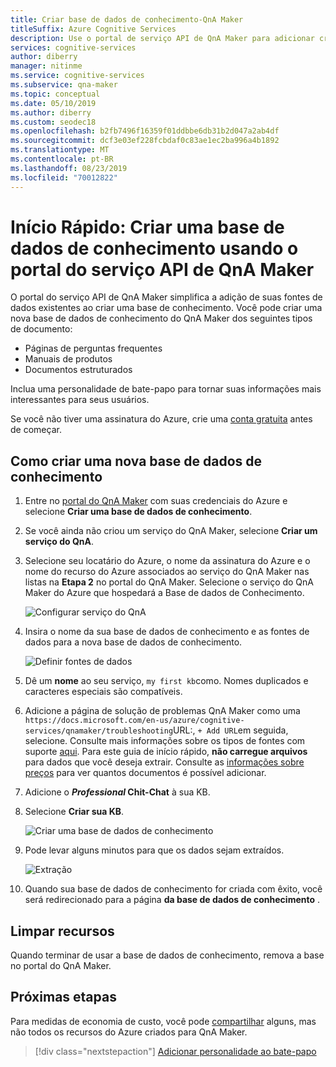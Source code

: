 ```yaml
---
title: Criar base de dados de conhecimento-QnA Maker
titleSuffix: Azure Cognitive Services
description: Use o portal de serviço API de QnA Maker para adicionar criar uma base de dados de conhecimento com o Chit-Chat. Isso torna seu aplicativo envolvente. Adicione um conjunto pré-populado do bate-papo principal à sua base de dados de conhecimento como ponto de partida para o bate-papo do seu bot, economizando o tempo e o custo de escrevê-lo do zero.
services: cognitive-services
author: diberry
manager: nitinme
ms.service: cognitive-services
ms.subservice: qna-maker
ms.topic: conceptual
ms.date: 05/10/2019
ms.author: diberry
ms.custom: seodec18
ms.openlocfilehash: b2fb7496f16359f01ddbbe6db31b2d047a2ab4df
ms.sourcegitcommit: dcf3e03ef228fcbdaf0c83ae1ec2ba996a4b1892
ms.translationtype: MT
ms.contentlocale: pt-BR
ms.lasthandoff: 08/23/2019
ms.locfileid: "70012822"
---
```

# <a name="quickstart-create-a-knowledge-base-using-the-qna-maker-api-service-portal"></a>Início Rápido: Criar uma base de dados de conhecimento usando o portal do serviço API de QnA Maker

O portal do serviço API de QnA Maker simplifica a adição de suas fontes de dados existentes ao criar uma base de conhecimento. Você pode criar uma nova base de dados de conhecimento do QnA Maker dos seguintes tipos de documento:

<!-- added for scanability -->
* Páginas de perguntas frequentes
* Manuais de produtos
* Documentos estruturados

Inclua uma personalidade de bate-papo para tornar suas informações mais interessantes para seus usuários.

Se você não tiver uma assinatura do Azure, crie uma [conta gratuita](https://azure.microsoft.com/free/?WT.mc_id=A261C142F) antes de começar. 

## <a name="create-a-new-knowledge-base"></a>Como criar uma nova base de dados de conhecimento

1. Entre no [portal do QnA Maker](https://qnamaker.ai) com suas credenciais do Azure e selecione **Criar uma base de dados de conhecimento**.

1. Se você ainda não criou um serviço do QnA Maker, selecione **Criar um serviço do QnA**. 

1. Selecione seu locatário do Azure, o nome da assinatura do Azure e o nome do recurso do Azure associados ao serviço do QnA Maker nas listas na **Etapa 2** no portal do QnA Maker. Selecione o serviço do QnA Maker do Azure que hospedará a Base de dados de Conhecimento.

    ![Configurar serviço do QnA](../media/qnamaker-how-to-create-kb/setup-qna-resource.png)

1. Insira o nome da sua base de dados de conhecimento e as fontes de dados para a nova base de dados de conhecimento.

    ![Definir fontes de dados](../media/qnamaker-how-to-create-kb/set-data-sources.png)

1. Dê um **nome** ao seu serviço, `my first kb`como. Nomes duplicados e caracteres especiais são compatíveis.

1. Adicione a página de solução de problemas QnA Maker como uma `https://docs.microsoft.com/en-us/azure/cognitive-services/qnamaker/troubleshooting`URL:, `+ Add URL`em seguida, selecione. Consulte mais informações sobre os tipos de fontes com suporte [aqui](../Concepts/data-sources-supported.md). Para este guia de início rápido, **não carregue arquivos** para dados que você deseja extrair. Consulte as [informações sobre preços](https://aka.ms/qnamaker-pricing) para ver quantos documentos é possível adicionar.

1. Adicione o  **_Professional_ Chit-Chat** à sua KB. 

1. Selecione **Criar sua KB**.

    ![Criar uma base de dados de conhecimento](../media/qnamaker-how-to-create-kb/create-kb.png)

1. Pode levar alguns minutos para que os dados sejam extraídos.

    ![Extração](../media/qnamaker-how-to-create-kb/hang-tight-extraction.png)

1. Quando sua base de dados de conhecimento for criada com êxito, você será redirecionado para a página **da base de dados de conhecimento** .

## <a name="clean-up-resources"></a>Limpar recursos

Quando terminar de usar a base de dados de conhecimento, remova a base no portal do QnA Maker.

## <a name="next-steps"></a>Próximas etapas

Para medidas de economia de custo, você pode [compartilhar](upgrade-qnamaker-service.md?#share-existing-services-with-qna-maker) alguns, mas não todos os recursos do Azure criados para QnA Maker.

> [!div class="nextstepaction"]
> [Adicionar personalidade ao bate-papo](./chit-chat-knowledge-base.md)
